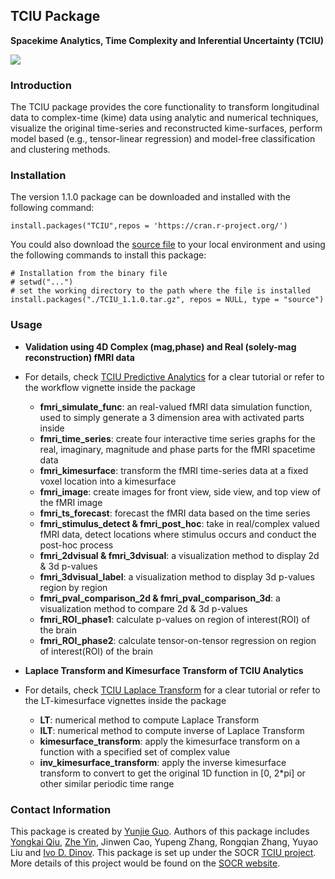 ## TCIU Package

**Spacekime Analytics, Time Complexity and Inferential Uncertainty (TCIU)**

<a href="http://socr.umich.edu/TCIU"><img align="middle" src="https://raw.githubusercontent.com/SOCR/TCIU/master/images/TCUI_P2.png"></a>

### Introduction

The TCIU package provides the core functionality to transform longitudinal data to complex-time (kime) data using analytic and numerical techniques, visualize the original time-series and reconstructed kime-surfaces, perform model based (e.g., tensor-linear regression) and model-free classification and clustering methods.


### Installation

The version 1.1.0 package can be downloaded and installed with the following command:
```{r Installation of the CBDA package from CRAN, eval = FALSE}
install.packages("TCIU",repos = 'https://cran.r-project.org/')
```

You could also download the [source file](https://github.com/SOCR/TCIU/raw/master/package/TCIU/TCIU_1.1.0.tar.gz) to your local environment and using the following commands to install this package:

```{r Installation of the CBDA package, eval = FALSE}
# Installation from the binary file
# setwd("...")
# set the working directory to the path where the file is installed
install.packages("./TCIU_1.1.0.tar.gz", repos = NULL, type = "source")
```

### Usage

+ **Validation using 4D Complex (mag,phase) and Real (solely-mag reconstruction) fMRI data**
+ For details, check [TCIU Predictive Analytics](https://www.socr.umich.edu/TCIU/HTMLs/TCIU_Predictive_Analytics.html) for a clear tutorial or refer to the workflow vignette inside the package 
  + **fmri_simulate_func**: an real-valued fMRI data simulation function, used to simply generate a 3 dimension area with activated parts inside
  + **fmri_time_series**: create four interactive time series graphs for the real, imaginary, magnitude and phase parts for the fMRI spacetime data
  + **fmri_kimesurface**: transform the fMRI time-series data at a fixed voxel location into a kimesurface
  + **fmri_image**: create images for front view, side view, and top view of the fMRI image
  + **fmri_ts_forecast**: forecast the fMRI data based on the time series
  + **fmri_stimulus_detect & fmri_post_hoc**: take in real/complex valued fMRI data, detect locations where stimulus occurs and conduct the post-hoc process
  + **fmri_2dvisual & fmri_3dvisual**: a visualization method to display 2d & 3d p-values
  + **fmri_3dvisual_label**: a visualization method to display 3d p-values region by region
  + **fmri_pval_comparison_2d & fmri_pval_comparison_3d**: a visualization method to compare 2d & 3d p-values
  + **fmri_ROI_phase1**: calculate p-values on region of interest(ROI) of the brain
  + **fmri_ROI_phase2**: calculate tensor-on-tensor regression on region of interest(ROI) of the brain
  
+ **Laplace Transform and Kimesurface Transform of TCIU Analytics**
+ For details, check [TCIU Laplace Transform](https://www.socr.umich.edu/TCIU/HTMLs/Laplace_Transform_Timeseries_Kimesurfaces.html) for a clear tutorial or refer to the LT-kimesurface vignettes inside the package 
  + **LT**: numerical method to compute Laplace Transform 
  + **ILT**:  numerical method to compute inverse of Laplace Transform 
  + **kimesurface_transform**: apply the kimesurface transform on a function with a specified set of complex value
  + **inv_kimesurface_transform**:  apply the inverse kimesurface transform to convert to get the original 1D function in [0, 2*pi] or other similar periodic time range


### Contact Information
This package is created by [Yunjie Guo](mailto:jerryguo@umich.edu). Authors of this package includes [Yongkai Qiu](https://socr.umich.edu/people/Yongkai_Qiu.html), [Zhe Yin](http://socr.umich.edu/people/Zhe_Yin.html), Jinwen Cao, Yupeng Zhang, Rongqian Zhang, Yuyao Liu and [Ivo D. Dinov](http://www.socr.umich.edu/people/dinov/). This package is set up under the SOCR [TCIU project](http://www.socr.umich.edu/TCIU/). More details of this project would be found on the [SOCR website](http://www.socr.umich.edu/).

